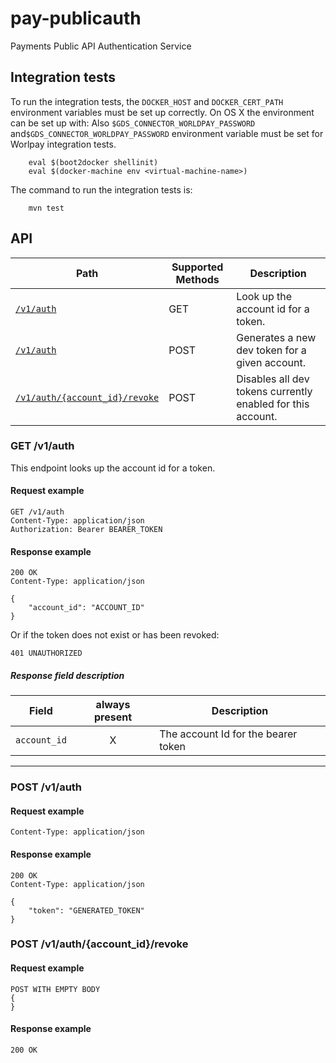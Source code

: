 # pay-publicauth
Payments Public API Authentication Service

## Integration tests

To run the integration tests, the `DOCKER_HOST` and `DOCKER_CERT_PATH` environment variables must be set up correctly. On OS X the environment can be set up with:
Also `$GDS_CONNECTOR_WORLDPAY_PASSWORD` and`$GDS_CONNECTOR_WORLDPAY_PASSWORD` environment variable must be set for Worlpay integration tests.

```
    eval $(boot2docker shellinit)
    eval $(docker-machine env <virtual-machine-name>)

```

The command to run the integration tests is:

```
    mvn test
```

## API

| Path                          | Supported Methods | Description                        |
| ----------------------------- | ----------------- | ---------------------------------- |
|[```/v1/auth```](#get-v1auth)              | GET    |  Look up the account id for a token.            |
|[```/v1/auth```](#post-v1auth)             | POST   |  Generates a new dev token for a given account. |
|[```/v1/auth/{account_id}/revoke```](#post-v1authaccount_idrevoke) | POST  |  Disables all dev tokens currently enabled for this account.  |


### GET /v1/auth

This endpoint looks up the account id for a token.

#### Request example

```
GET /v1/auth
Content-Type: application/json
Authorization: Bearer BEARER_TOKEN

```

#### Response example

```
200 OK
Content-Type: application/json

{
    "account_id": "ACCOUNT_ID"
}
```

Or if the token does not exist or has been revoked:

```
401 UNAUTHORIZED
```

##### Response field description

| Field                    | always present | Description                               |
| ------------------------ |:--------:| ----------------------------------------- |
| `account_id`                 | X | The account Id for the bearer token|

-----------------------------------------------------------------------------------------------------------

### POST /v1/auth


#### Request example

```
Content-Type: application/json

```

#### Response example

```
200 OK
Content-Type: application/json

{
    "token": "GENERATED_TOKEN"
}
```


### POST /v1/auth/{account_id}/revoke

#### Request example

```
POST WITH EMPTY BODY
{
}
```


#### Response example

```
200 OK

```